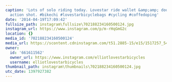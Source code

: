 ```yaml
---
caption: 'Lots of solo riding today. Lovestar ride wallet &amp;amp; double espresso
  action shot. #bikechi #lovestarbicyclebags #cycling #coffedoping'
date: '2014-04-19T17:09:42'
fullsize_path: instagram\fullsize\702188234160500124.jpg
instagram_url: https://www.instagram.com/p/m-rHqGmG2c
location: {}
media_id: '702188234160500124'
media_url: https://scontent.cdninstagram.com/t51.2885-15/e15/1517257_547787502004152_677281400_n.jpg?ig_cache_key=NzAyMTg4MjM0MTYwNTAwMTI0.2
owner:
  id: '661611562'
  owner_url: https://www.instagram.com/elliotlovestarbicycles
  username: elliotlovestarbicycles
thumbnail_path: instagram\thumbnails\702188234160500124.jpg
utc_date: 1397927382
---
```

